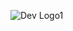 ![Dev Logo1](https://user-images.githubusercontent.com/121310125/209389536-6ef26283-fe65-44ad-9193-ccd17f751604.JPG)
